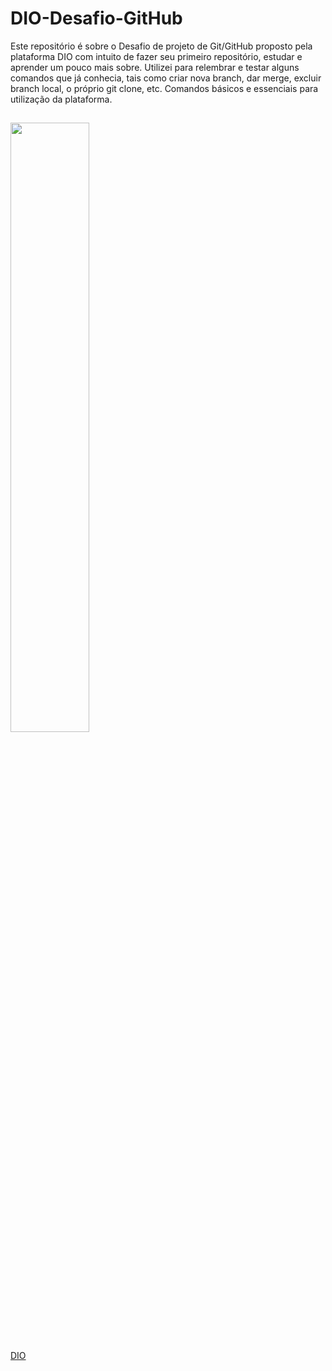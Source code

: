 # DIO-Desafio-GitHub

Este repositório é sobre o Desafio de projeto de Git/GitHub proposto pela plataforma DIO com intuito de fazer seu primeiro repositório, estudar e aprender um pouco mais sobre. Utilizei para relembrar e testar alguns comandos que já conhecia, tais como criar nova branch, dar merge, excluir branch local, o próprio git clone, etc. Comandos básicos e essenciais para utilização da plataforma. 

##

<img src="https://www.projetodraft.com/wp-content/uploads/2019/12/digital-innovation-one.jpg" width="50%">

[DIO](https://web.dio.me/home)

